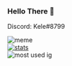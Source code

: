 ### Hello There 💫
Discord: Kele#8799 <br>

![meme](https://komarev.com/ghpvc/?username=7zr&style=flat-square&color=yellow) <br>
[![stats](https://github-readme-stats.vercel.app/api?username=7zr&show_icons=true&theme=highcontrast)](https://github.com/anuraghazra/github-readme-stats) <br>
![most used ig](https://github-readme-stats.vercel.app/api/top-langs/?username=7zr&layout=compact&theme=highcontrast&show_icons=true)
<br>
